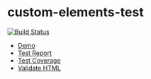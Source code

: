# custom-elements-test

[![Build Status](https://travis-ci.org/worthoid/test.svg?branch=master)](https://travis-ci.org/worthoid/test)

* [Demo](https://worthoid.github.io/test)
* [Test Report](https://worthoid.github.io/test/reports/ChromeHeadless)
* [Test Coverage](https://worthoid.github.io/test/reports/ChromeHeadless/coverage)
* [Validate HTML](https://validator.w3.org/nu/?showoutline=yes&showimagereport=yes&doc=https%3A%2F%2Fworthoid.github.io%2Ftest)
